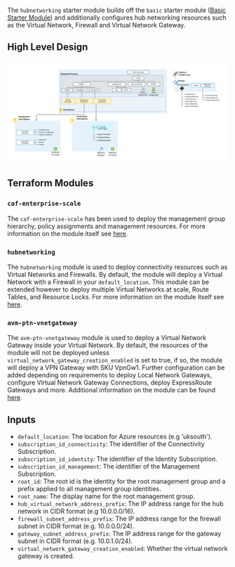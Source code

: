 <!-- markdownlint-disable first-line-h1 -->
The `hubnetworking` starter module builds off the `basic` starter module ([Basic Starter Module][wiki_starter_module_basic]) and additionally configures hub networking resources such as the Virtual Network, Firewall and Virtual Network Gateway.

## High Level Design

![Alt text](./media/starter-module-hubnetworking.png)

## Terraform Modules

### `caf-enterprise-scale`

The `caf-enterprise-scale` has been used to deploy the management group hierarchy, policy assignments and management resources. For more information on the module itself see [here](https://github.com/Azure/terraform-azurerm-caf-enterprise-scale).

### `hubnetworking`

The `hubnetworking` module is used to deploy connectivity resources such as Virtual Networks and Firewalls. By default, the module will deploy a Virtual Network with a Firewall in your `default_location`.
 This module can be extended however to deploy multiple Virtual Networks at scale, Route Tables, and Resource Locks. For more information on the module itself see [here](https://github.com/Azure/terraform-azurerm-hubnetworking).

### `avm-ptn-vnetgateway`

The `avm-ptn-vnetgateway` module is used to deploy a Virtual Network Gateway inside your Virtual Network. By default, the resources of the module will not be deployed unless `virtual_network_gateway_creation_enabled` is set to true, if so, the module will deploy a VPN Gateway with SKU VpnGw1.
 Further configuration can be added depending on requirements to deploy Local Network Gateways, configure Virtual Network Gateway Connections, deploy ExpressRoute Gateways and more. Additional information on the module can be found [here](https://github.com/Azure/terraform-azurerm-avm-ptn-vnetgateway).

## Inputs

- `default_location`: The location for Azure resources (e.g 'uksouth').
- `subscription_id_connectivity`: The identifier of the Connectivity Subscription.
- `subscription_id_identity`: The identifier of the Identity Subscription.
- `subscription_id_management`: The identifier of the Management Subscription.
- `root_id`: The root id is the identity for the root management group and a prefix applied to all management group identities.
- `root_name`: The display name for the root management group.
- `hub_virtual_network_address_prefix`: The IP address range for the hub network in CIDR format (e.g 10.0.0.0/16).
- `firewall_subnet_address_prefix`: The IP address range for the firewall subnet in CIDR format (e.g. 10.0.0.0/24).
- `gateway_subnet_address_prefix`: The IP address range for the gateway subnet in CIDR format (e.g. 10.0.1.0/24).
- `virtual_network_gateway_creation_enabled`: Whether the virtual network gateway is created.

 [//]: # (************************)
 [//]: # (INSERT LINK LABELS BELOW)
 [//]: # (************************)

[wiki_starter_module_basic]:                   %5BUser-Guide%5D-Starter-Module-Basic "Wiki - Starter Modules - Basic"
